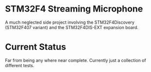 # STM32F4 Streaming Microphone

A much neglected side project involving the STM32F4Discovery (STM32F407 variant)
and the STM32F4DIS-EXT expansion board.

# Current Status 

Far from being any where near complete.
Currently just a collection of different tests.

